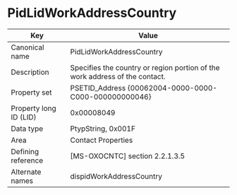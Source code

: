 # PidLidWorkAddressCountry

| Key | Value |
|---|---|
| Canonical name | PidLidWorkAddressCountry |
| Description | Specifies the country or region portion of the work address of the contact. |
| Property set | PSETID_Address {00062004-0000-0000-C000-000000000046} |
| Property long ID (LID) | 0x00008049 |
| Data type | PtypString, 0x001F |
| Area | Contact Properties |
| Defining reference | [MS-OXOCNTC] section 2.2.1.3.5 |
| Alternate names | dispidWorkAddressCountry |
